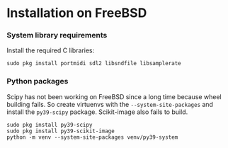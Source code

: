 # Installation on FreeBSD

### System library requirements

Install the required C libraries:

    sudo pkg install portmidi sdl2 libsndfile libsamplerate

### Python packages

Scipy has not been working on FreeBSD since a long time because wheel
building fails. So create virtuenvs with the `--system-site-packages`
and install the `py39-scipy` package. Scikit-image also fails to build.

    sudo pkg install py39-scipy
    sudo pkg install py39-scikit-image
    python -m venv --system-site-packages venv/py39-system
